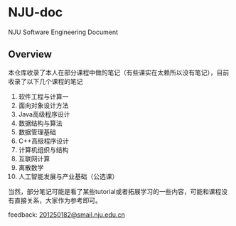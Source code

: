 # NJU-doc
NJU Software Engineering Document

## Overview

本仓库收录了本人在部分课程中做的笔记（有些课实在太赖所以没有笔记），目前收录了以下几个课程的笔记

1. 软件工程与计算一
2. 面向对象设计方法
3. Java高级程序设计
4. 数据结构与算法
5. 数据管理基础
6. C++高级程序设计
7. 计算机组织与结构
8. 互联网计算
9. 离散数学
10. 人工智能发展与产业基础（公选课）

当然，部分笔记可能是看了某些tutorial或者拓展学习的一些内容，可能和课程没有直接关系，大家作为参考即可。

feedback: 201250182@smail.nju.edu.cn
